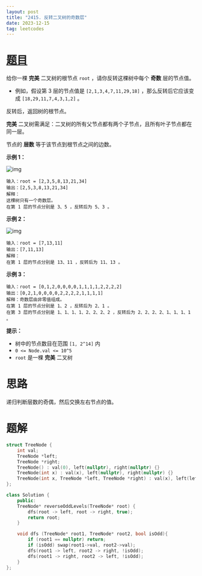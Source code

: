 ```yaml
---
layout: post
title: "2415. 反转二叉树的奇数层"
date: 2023-12-15
tag: leetcodes
---
```


# [题目](https://leetcode.cn/problems/reverse-odd-levels-of-binary-tree/) 

给你一棵 **完美** 二叉树的根节点 `root` ，请你反转这棵树中每个 **奇数** 层的节点值。

- 例如，假设第 3 层的节点值是 `[2,1,3,4,7,11,29,18]` ，那么反转后它应该变成 `[18,29,11,7,4,3,1,2]` 。

反转后，返回树的根节点。

**完美** 二叉树需满足：二叉树的所有父节点都有两个子节点，且所有叶子节点都在同一层。

节点的 **层数** 等于该节点到根节点之间的边数。

 

**示例 1：**

![img](https://assets.leetcode.com/uploads/2022/07/28/first_case1.png)

```
输入：root = [2,3,5,8,13,21,34]
输出：[2,5,3,8,13,21,34]
解释：
这棵树只有一个奇数层。
在第 1 层的节点分别是 3、5 ，反转后为 5、3 。
```

**示例 2：**

![img](https://assets.leetcode.com/uploads/2022/07/28/second_case3.png)

```
输入：root = [7,13,11]
输出：[7,11,13]
解释： 
在第 1 层的节点分别是 13、11 ，反转后为 11、13 。 
```

**示例 3：**

```
输入：root = [0,1,2,0,0,0,0,1,1,1,1,2,2,2,2]
输出：[0,2,1,0,0,0,0,2,2,2,2,1,1,1,1]
解释：奇数层由非零值组成。
在第 1 层的节点分别是 1、2 ，反转后为 2、1 。
在第 3 层的节点分别是 1、1、1、1、2、2、2、2 ，反转后为 2、2、2、2、1、1、1、1 。
```

 

**提示：**

- 树中的节点数目在范围 `[1, 2^14]` 内
- `0 <= Node.val <= 10^5`
- `root` 是一棵 **完美** 二叉树



# 思路

递归判断层数的奇偶，然后交换左右节点的值。



# 题解

```c++
struct TreeNode {
    int val;
    TreeNode *left;
    TreeNode *right;
    TreeNode() : val(0), left(nullptr), right(nullptr) {}
    TreeNode(int x) : val(x), left(nullptr), right(nullptr) {}
    TreeNode(int x, TreeNode *left, TreeNode *right) : val(x), left(left), right(right) {}
};

class Solution {
    public:
    TreeNode* reverseOddLevels(TreeNode* root) {
        dfs(root -> left, root -> right, true);
        return root;
    }

    void dfs (TreeNode* root1, TreeNode* root2, bool isOdd){
        if (root1 == nullptr) return;
        if (isOdd) swap(root1->val, root2->val);
        dfs(root1 -> left, root2 -> right, !isOdd);
        dfs(root1 -> right, root2 -> left, !isOdd);
    }
};
```
